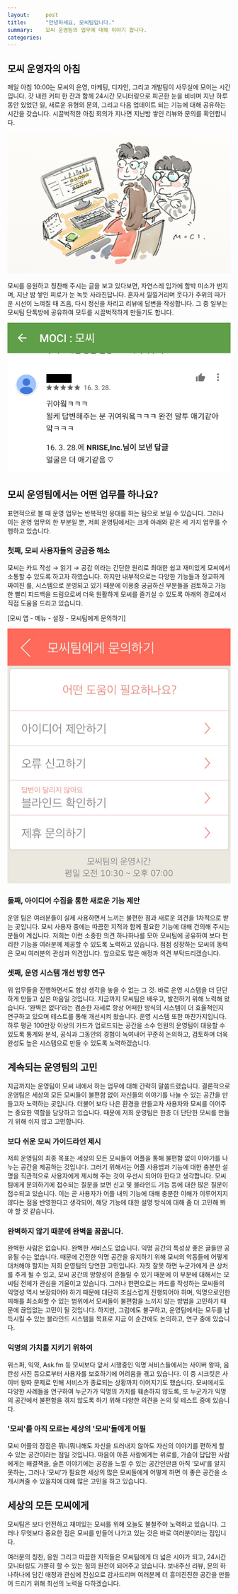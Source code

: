 ```yaml
---
layout:     post
title:      "안녕하세요, 모씨팀입니다."
summary:    모씨 운영팀의 업무에 대해 이야기 합니다.
categories:
---
```

## 모씨 운영자의 아침
매일 아침 10:00는 모씨의 운영, 마케팅, 디자인, 그리고  개발팀이 사무실에 모이는 시간입니다. 갓 내린 커피 한 잔과 함께 24시간 모니터링으로 피곤한 눈을 비비며 지난 하루 동안 있었던 일, 새로운 유형의 문의, 그리고 다음 업데이트 되는 기능에 대해 공유하는 시간을 갖습니다. 시끌벅적한 아침 회의가 지나면 지난밤 쌓인 리뷰와 문의를 확인합니다. 

![](/images/20160408/0.jpg)

모씨를 응원하고 칭찬해 주시는 글을 보고 있다보면, 자연스레 입가에 함박 미소가 번지며, 지난 밤 쌓인 피로가 눈 녹듯 사라진답니다. 혼자서 낄낄거리며 웃다가 주위의 따가운 시선이 느껴질 때 즈음, 다시 정신을 차리고 리뷰에 답변을 작성합니다. 그 중 일부는 모씨팀 단톡방에 공유하여 모두를 시끌벅적하게 만들기도 합니다. 

![](/images/20160408/1.png)

## 모씨 운영팀에서는 어떤 업무를 하나요?
 
표면적으로 볼 때 운영 업무는 반복적인 응대를 하는 팀으로 보일 수 있습니다. 그러나 이는 운영 업무의 한 부분일 뿐, 저희 운영팀에서는 크게 아래와 같은 세 가지 업무를 수행하고 있습니다.
 
### 첫째, 모씨 사용자들의 궁금증 해소

모씨는 카드 작성 → 읽기 → 공감 이라는 간단한 원리로 최대한 쉽고 재미있게 모씨에서 소통할 수 있도록 하고자 하였습니다. 하지만 내부적으로는 다양한 기능들과 정교하게 짜여진 룰, 시스템으로 운영되고 있기 때문에 이용중 궁금하신 부분들을 검토하고 가능한 빨리 피드백을 드림으로써 더욱 원활하게 모씨를 즐기실 수 있도록 아래의 경로에서 직접 도움을 드리고 있습니다.

[모씨 앱 - 메뉴 - 설정 - 모씨팀에게 문의하기]

![](/images/20160408/2.jpg)

### 둘째, 아이디어 수집을 통한 새로운 기능 제안

운영 팀은 여러분들이 실제 사용하면서 느끼는 불편한 점과 새로운 의견을 1차적으로 받는 곳입니다. 모씨 사용자 중에는 따끔한 지적과 함께 필요한 기능에 대해 건의해 주시는 분들이 계십니다. 저희는 이런 소중한 의견 하나하나를 모아 모씨팀에 공유하여 보다 편리한 기능을 여러분께 제공할 수 있도록 노력하고 있습니다. 점점 성장하는 모씨의 동력은 모씨 여러분의 관심과 의견입니다. 앞으로도 많은 애정과 의견 부탁드리겠습니다.

### 셋째, 운영 시스템 개선 방향 연구

위 업무들을 진행하면서도 항상 생각을 놓을 수 없는 그 것. 바로 운영 시스템을 더 단단하게 만들고 싶은 마음일 것입니다. 지금까지 모씨팀은 배우고, 발전하기 위해 노력해 왔습니다. ‘완벽은 없다’라는 겸손한 자세로 항상 어떠한 방식의 시스템이 더 효율적인지 연구하고 있으며 테스트를 통해 개선시켜 왔습니다. 운영 시스템 또한 마찬가지입니다. 하루 평균 100만장 이상의 카드가 업로드되는 공간을 소수 인원의 운영팀이 대응할 수 있도록 통계와 분석, 공식과 그동안의 경험이 녹여내어 꾸준히 논의하고, 검토하며 더욱 완성도 높은 시스템으로 만들 수 있도록 노력하겠습니다.

## 계속되는 운영팀의 고민
 
지금까지는 운영팀이 모씨 내에서 하는 업무에 대해 간략히 말씀드렸습니다. 결론적으로 운영팀은 세상의 모든 모씨들이 불편함 없이 자신들의 이야기를 나눌 수 있는 공간을 만들고자 노력하는 곳입니다. 더불어 보다 나은 환경을 만들고자 사용자와 모씨를 이어주는 중요한 역할을 담당하고 있습니다. 때문에 저희 운영팀은 한층 더 단단한 모씨를 만들기 위해 쉬지 않고 고민합니다.
 
### 보다 쉬운 모씨 가이드라인 제시

저희 운영팀의 최종 목표는 세상의 모든 모씨들이 어플을 통해 불편함 없이 이야기를 나누는 공간을 제공하는 것입니다. 그러기 위해서는 어플 사용법과 기능에 대한 충분한 설명을 직관적으로 사용자에게 제시해 주는 것이 우선시 되어야 한다고 생각합니다. 모씨팀에게 문의하기에 접수되는 질문을 보면 신고 및 블라인드 기능 등에 대한 많은 질문이 접수되고 있습니다. 이는 곧 사용자가 어플 내의 기능에 대해 충분한 이해가 이루어지지 않다는 점을 반영한다고 생각되어, 해당 기능에 대한 설명 방식에 대해 좀 더 고민해 봐야 할 것 같습니다.

### 완벽하지 않기 때문에 완벽을 꿈꿉니다.

완벽한 사람은 없습니다. 완벽한 서비스도 없습니다. 익명 공간의 특성상 좋은 글들만 공유될 수는 없습니다. 때문에 건전한 익명 공간을 유지하기 위해 모씨의 악동들에 어떻게 대처해야 할지는 저희 운영팀의 당연한 고민입니다. 자칫 잘못 하면 누군가에게 큰 상처를 주게 될 수 있고, 모씨 공간의 방향성이 흔들릴 수 있기 때문에 이 부분에 대해서는 모씨팀 전체가 관심을 기울이고 있습니다. 그러나 한편으로는 카드를 작성하는 모씨들의 익명성 역시 보장되어야 하기 때문에 대단히 조심스럽게 진행되어야 하며, 익명으로인한 피해를 최소화할 수 있는 범위에서  모씨들이 불편함을 느끼지 않는 방법을 고민하기 때문에  끊임없는 고민이 될 것입니다. 하지만, 그럼에도 불구하고, 운영팀에서는 모두를 납득시킬 수 있는 블라인드 시스템을 목표로 지금 이 순간에도 논의하고, 연구 중에 있습니다.

### 익명의 가치를 지키기 위하여

위스퍼, 익약, Ask.fm 등 모씨보다 앞서 시행중인 익명 서비스들에서는 사이버 왕따, 음란성 사진 등으로부터 사용자를 보호하기에 어려움을 겪고 있습니다. 이 중 시크릿은 사이버 왕따 문제로 인해 서비스가 종료되는 상황까지 이어지기도 했습니다. 모씨에서도 다양한 사례들을 연구하여 누군가가 익명의 가치를 훼손하지 않도록, 또 누군가가 익명의 공간에서 불편함을 겪지 않도록 하기 위해 다양한 의견을 논의 및 테스트 중에 있습니다.
 
### '모씨'를 아직 모르는 세상의 '모씨'들에게 어필

모씨 어플의 장점은 뭐니뭐니해도 자신을 드러내지 않아도 자신의 이야기를 편하게 할 수 있는 공간이라는 점일 것입니다. 마음이 아픈 사람에게는 위로를, 가슴이 답답한 사람에게는 해결책을, 슬픈 이야기에는 공감을 느낄 수 있는 공간인만큼 아직 ‘모씨’를 알지 못하는, 그러나 ‘모씨’가 필요한 세상의 많은 모씨들에게 어떻게 하면 이 좋은 공간을 소개시켜줄 수 있을지에 대해 많은 고민을 하고 있습니다.


## 세상의 모든 모씨에게

모씨팀은 보다 안전하고 재미있는 모씨를 위해 오늘도 불철주야 노력하고 있습니다. 그러나 무엇보다 중요한 점은 모씨를 만들어 나가고 있는 것은 바로 여러분이라는 점입니다.

여러분의 칭찬, 응원 그리고 따끔한 지적들은 모씨팀에게 더 넓은 시야가 되고, 24시간 모니터링도 가뿐히 할 수 있는 힘의 원천이 되어주고 있습니다. 보내주신 리뷰, 문의 하나하나에 담긴 애정과 관심에 진심으로 감사드리며 여러분께 더 흥미진진한 공간을 만들어 드리기 위해 최선의 노력을 다하겠습니다.
